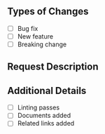 <!-- Thanks for opening a PR! Your contribution is much appreciated. -->

<!-- Check the boxes with an 'x' that refers to your changes. -->

## Types of Changes

<!-- At least one checkbox needs to be selected. -->

- [ ] Bug fix
- [ ] New feature
- [ ] Breaking change

## Request Description

<!-- Describe your new request in detail. -->

## Additional Details

- [ ] Linting passes
- [ ] Documents added
- [ ] Related links added

<!-- Specify additional information if necessary. -->

<!--
  - Make sure the linting passes by running 'yarn lint:eslint'
  - Update the documentation with the attached links, e.g. Docs #link1, #link2, #link3 etc.
  - Add links to related issues, e.g. Fixes #123, Addresses #123, Related to #123 etc.
-->
